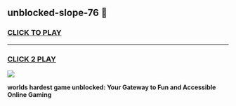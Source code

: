 
## unblocked-slope-76 👋
<h3>
<a href="https://premium.freeplayer.one?title=unblocked-slope-76&ref=14F">CLICK TO PLAY</a></h3>
<hr>

<h3>
<a href="https://premium.freeplayer.one?title=unblocked-slope-76&ref=14F">CLICK 2 PLAY</a>
  
</h3>

<a href="https://premium.freeplayer.one?title=unblocked-slope-76&ref=12F/"><img src="https://clearcache.store/games.png"></a>


**worlds hardest game unblocked: Your Gateway to Fun and Accessible Online Gaming**
